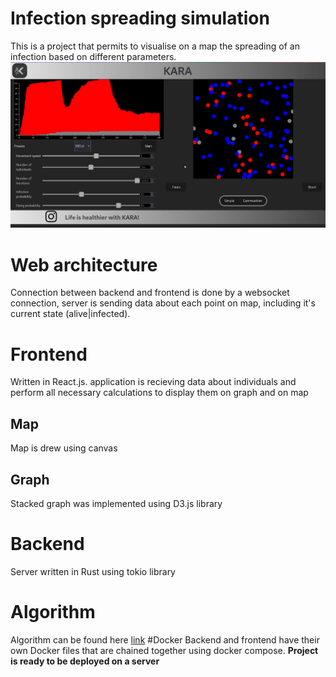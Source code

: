 # Infection spreading simulation
This is a project that permits to visualise on a map the spreading of an infection based on different parameters.
![Screenshot](Usage/thumbnail.png)
# Web architecture
Connection between backend and frontend is done by a websocket connection, server is sending data about each point on map, including it's current state (alive|infected).
# Frontend
Written in React.js. application is recieving data about individuals and perform all necessary calculations to display them on graph and on map
## Map
Map is drew using canvas
## Graph
Stacked graph was implemented using D3.js library 
# Backend
Server written in Rust using tokio library
# Algorithm
Algorithm can be found here [link](backend/src/algorithm.rs)
#Docker
Backend and frontend have their own Docker files that are chained together using docker compose. **Project is ready to be deployed on a server**